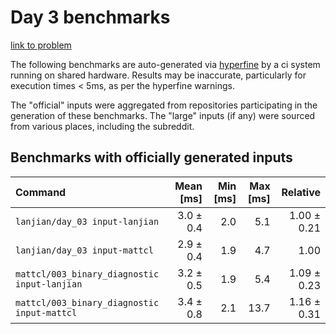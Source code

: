 # Day 3 benchmarks

[link to problem](http://adventofcode.com/2021/day/3)

The following benchmarks are auto-generated via [hyperfine](https://github.com/sharkdp/hyperfine) by a ci system running on shared hardware. Results may be inaccurate, particularly for execution times < 5ms, as per the hyperfine warnings.

The "official" inputs were aggregated from repositories participating in the generation of these benchmarks. The "large" inputs (if any) were sourced from various places, including the subreddit.

## Benchmarks with officially generated inputs
| Command | Mean [ms] | Min [ms] | Max [ms] | Relative |
|:---|---:|---:|---:|---:|
| `lanjian/day_03 input-lanjian` | 3.0 ± 0.4 | 2.0 | 5.1 | 1.00 ± 0.21 |
| `lanjian/day_03 input-mattcl` | 2.9 ± 0.4 | 1.9 | 4.7 | 1.00 |
| `mattcl/003_binary_diagnostic input-lanjian` | 3.2 ± 0.5 | 1.9 | 5.4 | 1.09 ± 0.23 |
| `mattcl/003_binary_diagnostic input-mattcl` | 3.4 ± 0.8 | 2.1 | 13.7 | 1.16 ± 0.31 |
